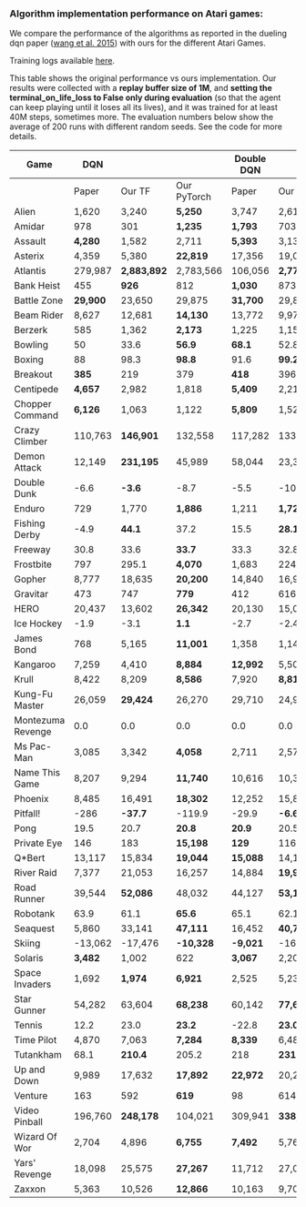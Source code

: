 ### Algorithm implementation performance on Atari games:
We compare the performance of the algorithms as reported in the dueling dqn paper ([wang et al. 2015](https://arxiv.org/pdf/1511.06581.pdf)) with ours for the different Atari Games.

Training logs available [here](https://tensorboard.dev/experiment/XzlbZcmoQkCeVPppg7BR7g).

This table shows the original performance vs ours implementation. Our results were collected with a **replay 
buffer size of 1M**, and **setting the terminal_on_life_loss to False only during evaluation** (so that the agent 
can keep playing until it loses all its lives), and it was trained for at least 40M steps, sometimes more.
The evaluation numbers below show the average of 200 runs with different random seeds. See the code for more
details.

|Game             |DQN       |             |           |Double DQN|             |           |Dueling DQN|           |             |
|-----------------|----------|-------------|-----------|----------|-------------|-----------|-----------|-----------|-------------|
|                 |Paper     |Our TF       |Our PyTorch|Paper     |Our TF       |Our PyTorch|Paper      |Our TF     |Our PyTorch  |
|Alien            |1,620     |3,240        |**5,250**  |3,747     |2,618        |**4,195**  |**4,461**  |2,281      |3036         |
|Amidar           |978       |301          |**1,235**  |**1,793** |703          |609        |**2,354**  |527        |847          |
|Assault          |**4,280** |1,582        |2,711      |**5,393** |3,132        |2,767      |**4,621**  |2,432      |4,134        |
|Asterix          |4,359     |5,380        |**22,819** |17,356    |19,031       |**21,592** |**28,188** |5,297      |24,269       |
|Atlantis         |279,987   |**2,883,892**|2,783,566  |106,056   |**2,774,910**|2,766,828  |382,572    |2,681,685  |**2,730,002**|
|Bank Heist       |455       |**926**      |812        |**1,030** |873          |777        |**1,611**  |976        |842          |
|Battle Zone      |**29,900**|23,650       |29,875     |**31,700**|29,820       |28,320     |**37,150** |34,385     |27,585       |
|Beam Rider       |8,627     |12,681       |**14,130** |13,772    |9,978        |**16,300** |12,164     |8,607      |**15,410**   |
|Berzerk          |585       |1,362        |**2,173**  |1,225     |1,157        |**1,406**  |**1,472**  |1,182      |1,426        |
|Bowling          |50        |33.6         |**56.9**   |**68.1**  |52.8         |28.2       |**65.5**   |29.3       |33.3         |
|Boxing           |88        |98.3         |**98.8**   |91.6      |**99.2**     |98.6       |**99.4**   |99.1       |98.2         |
|Breakout         |**385**   |219          |379        |**418**   |396          |398        |345        |**402**    |357          |
|Centipede        |**4,657** |2,982        |1,818      |**5,409** |2,211        |2,030      |**7,561**  |2,516      |1,224        |
|Chopper Command  |**6,126** |1,063        |1,122      |**5,809** |1,525        |1,111      |**11,215** |1,396      |1,025        |
|Crazy Climber    |110,763   |**146,901**  |132,558    |117,282   |133,573      |**136,669**|**143,570**|142,660    |137,418      |
|Demon Attack     |12,149    |**231,195**  |45,989     |58,044    |23,389       |**163,432**|60,813     |**266,976**|200,646      |
|Double Dunk      |-6.6      |**-3.6**     |-8.7       |-5.5      |-10.2        |**4.9**    |0.1        |**0.5**    |-0.9         |
|Enduro           |729       |1,770        |**1,886**  |1,211     |**1,728**    |1,643      |**2,258**  |1,829      ||
|Fishing Derby    |-4.9      |**44.1**     |37.2       |15.5      |**28.1**     |14.07      |46.4       |18.0       |**47.4**|
|Freeway          |30.8      |33.6         |**33.7**   |33.3      |32.8         |**33.5**   |0.0        |**33.1**   ||
|Frostbite        |797       |295.1        |**4,070**  |1,683     |224.1        |**3,613**  |**4,672**  |1,498      ||
|Gopher           |8,777     |18,635       |**20,200** |14,840    |16,954       |**17,948** |15,718     |**18,982** ||
|Gravitar         |473       |747          |**779**    |412       |616          |**873**    |588        |**715**    ||
|HERO             |20,437    |13,602       |**26,342** |20,130    |15,039       |**21,044** |**20,818** |14,652     ||
|Ice Hockey       |-1.9      |-3.1         |**1.1**    |-2.7      |-2.4         |**0.9**    |**0.5**    |-2.8       ||
|James Bond       |768       |5,165        |**11,001** |1,358     |1,143        |**5,775**  |**1,312**  |1,131      ||
|Kangaroo         |7,259     |4,410        |**8,884**  |**12,992**|5,508        |8,960      |**14,854** |4,601      ||
|Krull            |8,422     |8,209        |**8,586**  |7,920     |**8,813**    |7,520      |**11,451** |8,407      ||
|Kung-Fu Master   |26,059    |**29,424**   |26,270     |29,710    |24,916       |**32,916** |34,294     |**34,698** ||
|Montezuma Revenge|0.0       |0.0          |0.0        |0.0       |0.0          |0.0        |0.0        |0.0        ||
|Ms Pac-Man       |3,085     |3,342        |**4,058**  |2,711     |2,578        |**2,767**  |**6,283**  |3,132      ||
|Name This Game   |8,207     |9,294        |**11,740** |10,616    |10,313       |**11,736** |**11,971** |9,315      ||
|Phoenix          |8,485     |16,491       |**18,302** |12,252    |15,866       |**23,603** |**23,092** |9,178      ||
|Pitfall!         |-286      |**-37.7**    |-119.9     |-29.9     |**-6.6**     |**-6.6**   |**0.0**    |-88.4      ||
|Pong             |19.5      |20.7         |**20.8**   |**20.9**  |20.5         |20.8       |**21.0**   |20.7       ||
|Private Eye      |146       |183          |**15,198** |**129**   |116          |**199**    |103        |**129**    ||
|Q*Bert           |13,117    |15,834       |**19,044** |**15,088**|14,100       |**21,015** |**19,220** |14,548     ||
|River Raid       |7,377     |21,053       |16,257     |14,884    |**19,931**   |13,339     |**21,162** |19,061     ||
|Road Runner      |39,544    |**52,086**   |48,032     |44,127    |**53,132**   |49,577     |**69,524** |52,061     ||
|Robotank         |63.9      |61.1         |**65.6**   |65.1      |62.1         |**65.3**   |**65.3**   |62.0       ||
|Seaquest         |5,860     |33,141       |**47,111** |16,452    |**40,700**   |36,472     |**50,254** |24,952     ||
|Skiing           |-13,062   |-17,476      |**-10,328**|**-9,021**|-16,244      |-12,916    |**-8,857** |-29,975    ||
|Solaris          |**3,482** |1,002        |622        |**3,067** |2,201        |1,028      |**2,250**  |1,743      ||
|Space Invaders   |1,692     |**1,974**    |**6,921**  |2,525     |5,239        |**5,640**  |**6,427**  |1,836      ||
|Star Gunner      |54,282    |63,604       |**68,238** |60,142    |**77,646**   |62,959     |**89,238** |67,645     ||
|Tennis           |12.2      |23.0         |**23.2**   |-22.8     |**23.0**     |**23.4**   |5.1        |**21,2**   ||
|Time Pilot       |4,870     |7,063        |**7,284**  |**8,339** |6,485        |8,176      |**11,666** |6,745      ||
|Tutankham        |68.1      |**210.4**    |205.2      |218       |**231**      |143        |211        |**223**    ||
|Up and Down      |9,989     |17,632       |**17,892** |**22,972**|20,235       |15,159     |**44,939** |24,880     ||
|Venture          |163       |592          |**619**    |98        |614          |**873**    |497        |**1,092**  ||
|Video Pinball    |196,760   |**248,178**  |104,021    |309,941   |**338,382**  |200,642    |98,209     |**284,487**||
|Wizard Of Wor    |2,704     |4,896        |**6,755**  |**7,492** |5,769        |5,757      |**7,855**  |4,224      ||
|Yars' Revenge    |18,098    |25,575       |**27,267** |11,712    |27,087       |**29,157** |**49,622** |26,072     ||
|Zaxxon           |5,363     |10,526       |**12,866** |10,163    |9,706        |**11,788** |**12,944** |10,925     ||
